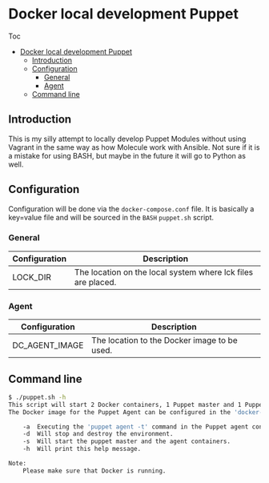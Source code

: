 # Docker local development Puppet

Toc
- [Docker local development Puppet](#docker-local-development-puppet)
  * [Introduction](#introduction)
  * [Configuration](#configuration)
    + [General](#general)
    + [Agent](#agent)
  * [Command line](#command-line)

## Introduction

This is my silly attempt to locally develop Puppet Modules without using Vagrant in the same way as how Molecule work with Ansible. Not sure if it is a mistake for using BASH, but maybe in the future it will go to Python as well.

## Configuration

Configuration will be done via the `docker-compose.conf` file. It is basically a key=value file and will be sourced in the `BASH` `puppet.sh` script.

### General

|Configuration   | Description   |
|---|---|
|LOCK_DIR | The location on the local system where lck files are placed.|

### Agent

|Configuration   | Description   |
|---|---|
|DC_AGENT_IMAGE | The location to the Docker image to be used.|

## Command line

```sh
$ ./puppet.sh -h
This script will start 2 Docker containers, 1 Puppet master and 1 Puppet agent.
The Docker image for the Puppet Agent can be configured in the 'docker-compose.conf' file

	-a	Executing the 'puppet agent -t' command in the Puppet agent container.
	-d	Will stop and destroy the environment.
	-s	Will start the puppet master and the agent containers.
	-h	Will print this help message.

Note:
	Please make sure that Docker is running.
```
